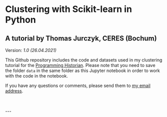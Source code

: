 # Clustering with Scikit-learn in Python
**A tutorial by Thomas Jurczyk, CERES (Bochum)**
---
Version: *1.0 (26.04.2021)*

This Github repository includes the code and datasets used in my clustering tutorial for the [Programming Historian](https://programminghistorian.org/). Please note that you need to save the folder `data` in the same folder as this Jupyter notebook in order to work with the code in the notebook.

If you have any questions or comments, please send them to [my email address](mailto:thomas.jurczyk-q88@rub.de).

<br>
<br>
---
